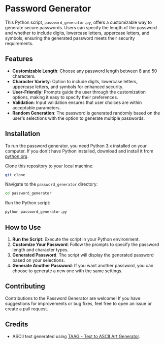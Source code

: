 # Password Generator

This Python script, `password_generator.py`, offers a customizable way to generate secure passwords. Users can specify the length of the password and whether to include digits, lowercase letters, uppercase letters, and symbols, ensuring the generated password meets their security requirements.

## Features

- **Customizable Length**: Choose any password length between 8 and 50 characters.
- **Character Variety**: Option to include digits, lowercase letters, uppercase letters, and symbols for enhanced security.
- **User-Friendly**: Prompts guide the user through the customization options, making it easy to specify their preferences.
- **Validation**: Input validation ensures that user choices are within acceptable parameters.
- **Random Generation**: The password is generated randomly based on the user's selections with the option to generate multiple passwords.

## Installation

To run the password generator, you need Python 3.x installed on your computer. If you don't have Python installed, download and install it from [python.org](https://www.python.org/).

Clone this repository to your local machine:

```bash
git clone
```

Navigate to the `password_generator` directory:

```bash
cd password_generator
```

Run the Python script:

```bash
python password_generator.py
```

## How to Use

1. **Run the Script**: Execute the script in your Python environment.
2. **Customize Your Password**: Follow the prompts to specify the password length and character types.
3. **Generated Password**: The script will display the generated password based on your selections.
4. **Generate Another Password**: If you want another password, you can choose to generate a new one with the same settings.

## Contributing

Contributions to the Password Generator are welcome! If you have suggestions for improvements or bug fixes, feel free to open an issue or create a pull request.

## Credits

- ASCII text generated using [TAAG - Text to ASCII Art Generator](https://patorjk.com/software/taag/).